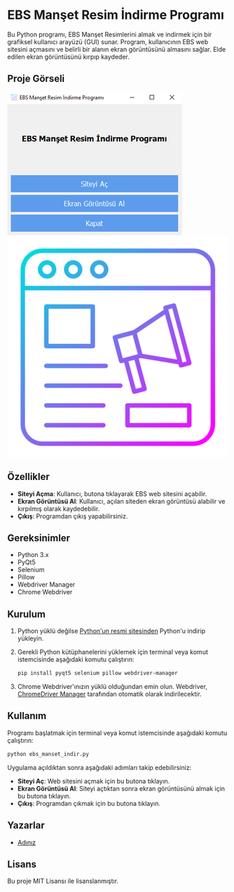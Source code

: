 
# EBS Manşet Resim İndirme Programı

Bu Python programı, EBS Manşet Resimlerini almak ve indirmek için bir grafiksel kullanıcı arayüzü (GUI) sunar. Program, kullanıcının EBS web sitesini açmasını ve belirli bir alanın ekran görüntüsünü almasını sağlar. Elde edilen ekran görüntüsünü kırpıp kaydeder.

## Proje Görseli
![Program Görseli](ebsrsm.png)
![Programın ikonu](a.png)

## Özellikler

- **Siteyi Açma**: Kullanıcı, butona tıklayarak EBS web sitesini açabilir.
- **Ekran Görüntüsü Al**: Kullanıcı, açılan siteden ekran görüntüsü alabilir ve kırpılmış olarak kaydedebilir.
- **Çıkış**: Programdan çıkış yapabilirsiniz.

## Gereksinimler

- Python 3.x
- PyQt5
- Selenium
- Pillow
- Webdriver Manager
- Chrome Webdriver

## Kurulum

1. Python yüklü değilse [Python'un resmi sitesinden](https://www.python.org/downloads/) Python'u indirip yükleyin.
2. Gerekli Python kütüphanelerini yüklemek için terminal veya komut istemcisinde aşağıdaki komutu çalıştırın:

    ```bash
    pip install pyqt5 selenium pillow webdriver-manager
    ```

3. Chrome Webdriver'ınızın yüklü olduğundan emin olun. Webdriver, [ChromeDriver Manager](https://github.com/SergeyPirogov/webdriver_manager) tarafından otomatik olarak indirilecektir.

## Kullanım

Programı başlatmak için terminal veya komut istemcisinde aşağıdaki komutu çalıştırın:

```bash
python ebs_manset_indir.py
```

Uygulama açıldıktan sonra aşağıdaki adımları takip edebilirsiniz:
- **Siteyi Aç**: Web sitesini açmak için bu butona tıklayın.
- **Ekran Görüntüsü Al**: Siteyi açtıktan sonra ekran görüntüsünü almak için bu butona tıklayın.
- **Çıkış**: Programdan çıkmak için bu butona tıklayın.

## Yazarlar

- [Adınız](https://github.com/Adiniz)

## Lisans

Bu proje MIT Lisansı ile lisanslanmıştır.
